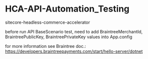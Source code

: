 # HCA-API-Automation_Testing

sitecore-headless-commerce-accelerator

before run API BaseScenario test, need to add BraintreeMerchantId, BraintreePublicKey, BraintreePrivateKey values into App.config

for more information see Braintree doc.: https://developers.braintreepayments.com/start/hello-server/dotnet

